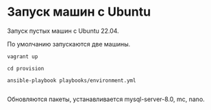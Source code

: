 # Запуск машин с Ubuntu

Запуск пустых машин с Ubuntu 22.04.

По умолчанию запускаются две машины.

```
vagrant up

cd provision

ansible-playbook playbooks/environment.yml


```

Обновляются пакеты, устанавливается mysql-server-8.0, mc, nano.
